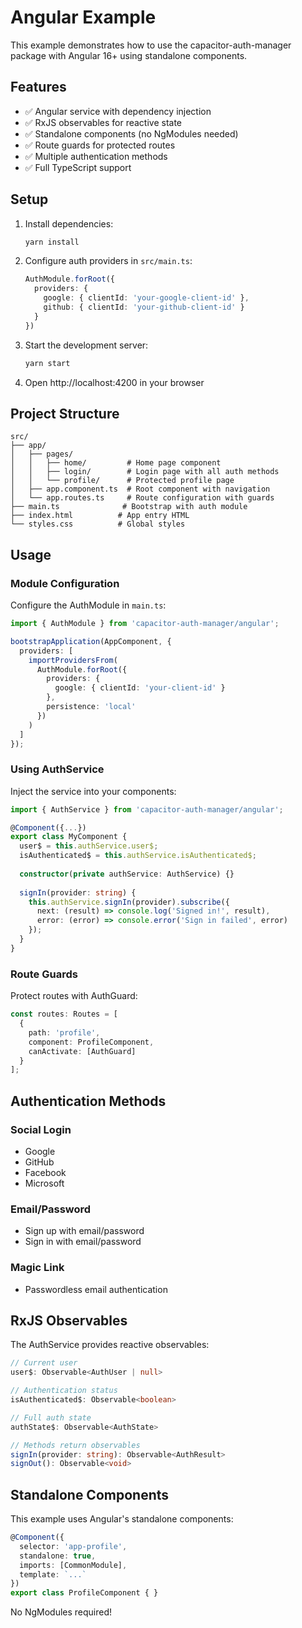 # Angular Example

This example demonstrates how to use the capacitor-auth-manager package with Angular 16+ using standalone components.

## Features

- ✅ Angular service with dependency injection
- ✅ RxJS observables for reactive state
- ✅ Standalone components (no NgModules needed)
- ✅ Route guards for protected routes
- ✅ Multiple authentication methods
- ✅ Full TypeScript support

## Setup

1. Install dependencies:
   ```bash
   yarn install
   ```

2. Configure auth providers in `src/main.ts`:
   ```typescript
   AuthModule.forRoot({
     providers: {
       google: { clientId: 'your-google-client-id' },
       github: { clientId: 'your-github-client-id' }
     }
   })
   ```

3. Start the development server:
   ```bash
   yarn start
   ```

4. Open http://localhost:4200 in your browser

## Project Structure

```
src/
├── app/
│   ├── pages/
│   │   ├── home/         # Home page component
│   │   ├── login/        # Login page with all auth methods
│   │   └── profile/      # Protected profile page
│   ├── app.component.ts  # Root component with navigation
│   └── app.routes.ts     # Route configuration with guards
├── main.ts              # Bootstrap with auth module
├── index.html          # App entry HTML
└── styles.css          # Global styles
```

## Usage

### Module Configuration

Configure the AuthModule in `main.ts`:

```typescript
import { AuthModule } from 'capacitor-auth-manager/angular';

bootstrapApplication(AppComponent, {
  providers: [
    importProvidersFrom(
      AuthModule.forRoot({
        providers: {
          google: { clientId: 'your-client-id' }
        },
        persistence: 'local'
      })
    )
  ]
});
```

### Using AuthService

Inject the service into your components:

```typescript
import { AuthService } from 'capacitor-auth-manager/angular';

@Component({...})
export class MyComponent {
  user$ = this.authService.user$;
  isAuthenticated$ = this.authService.isAuthenticated$;
  
  constructor(private authService: AuthService) {}
  
  signIn(provider: string) {
    this.authService.signIn(provider).subscribe({
      next: (result) => console.log('Signed in!', result),
      error: (error) => console.error('Sign in failed', error)
    });
  }
}
```

### Route Guards

Protect routes with AuthGuard:

```typescript
const routes: Routes = [
  {
    path: 'profile',
    component: ProfileComponent,
    canActivate: [AuthGuard]
  }
];
```

## Authentication Methods

### Social Login
- Google
- GitHub  
- Facebook
- Microsoft

### Email/Password
- Sign up with email/password
- Sign in with email/password

### Magic Link
- Passwordless email authentication

## RxJS Observables

The AuthService provides reactive observables:

```typescript
// Current user
user$: Observable<AuthUser | null>

// Authentication status
isAuthenticated$: Observable<boolean>

// Full auth state
authState$: Observable<AuthState>

// Methods return observables
signIn(provider: string): Observable<AuthResult>
signOut(): Observable<void>
```

## Standalone Components

This example uses Angular's standalone components:

```typescript
@Component({
  selector: 'app-profile',
  standalone: true,
  imports: [CommonModule],
  template: `...`
})
export class ProfileComponent { }
```

No NgModules required!